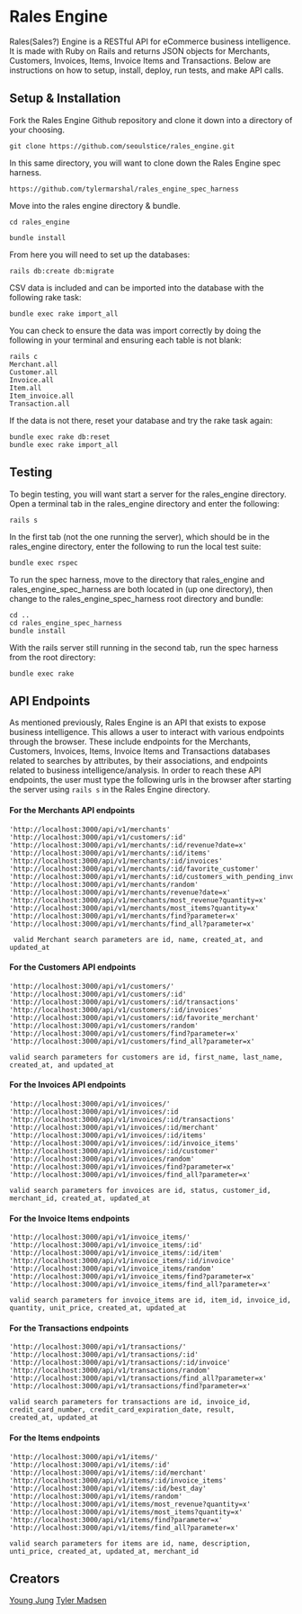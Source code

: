 # Rales Engine

Rales(Sales?) Engine is a RESTful API for eCommerce business intelligence. It is made with Ruby on Rails and returns JSON objects for Merchants, Customers, Invoices, Items, Invoice Items and Transactions. Below are instructions on how to setup, install, deploy, run tests, and make API calls.

## Setup & Installation

Fork the Rales Engine Github repository and clone it down into a directory of your choosing.

```
git clone https://github.com/seoulstice/rales_engine.git
```

In this same directory, you will want to clone down the Rales Engine spec harness.

```
https://github.com/tylermarshal/rales_engine_spec_harness
```

Move into the rales engine directory & bundle.

```
cd rales_engine
```
```
bundle install
```

From here you will need to set up the databases:

```
rails db:create db:migrate
```

CSV data is included and can be imported into the database with the following rake task:

```
bundle exec rake import_all
```

You can check to ensure the data was import correctly by doing the following in your terminal and ensuring each table is not blank:

```
rails c
Merchant.all
Customer.all
Invoice.all
Item.all
Item_invoice.all
Transaction.all
```

If the data is not there, reset your database and try the rake task again:

```
bundle exec rake db:reset
bundle exec rake import_all
```

## Testing

To begin testing, you will want start a server for the rales_engine directory. Open a terminal tab in the rales_engine directory and enter the following:

```
rails s
```

In the first tab (not the one running the server), which should be in the rales_engine directory, enter the following to run the local test suite:

```
bundle exec rspec
```

To run the spec harness, move to the directory that rales_engine and rales_engine_spec_harness are both located in (up one directory), then change to the rales_engine_spec_harness root directory and bundle:

```
cd ..
cd rales_engine_spec_harness
bundle install
```

With the rails server still running in the second tab, run the spec harness from the root directory:

```
bundle exec rake
```

## API Endpoints

As mentioned previously, Rales Engine is an API that exists to expose business intelligence.  This allows a user to
interact with various endpoints through the browser.  These include endpoints for the Merchants, Customers,
Invoices, Items, Invoice Items and Transactions databases related to searches by attributes, by their associations,
and endpoints related to business intelligence/analysis.  In order to reach these API endpoints, the user must type
the following urls in the browser after starting the server using `rails s` in the Rales Engine directory.

#### For the Merchants API endpoints
```
'http://localhost:3000/api/v1/merchants'
'http://localhost:3000/api/v1/customers/:id'
'http://localhost:3000/api/v1/merchants/:id/revenue?date=x'
'http://localhost:3000/api/v1/merchants/:id/items'
'http://localhost:3000/api/v1/merchants/:id/invoices'
'http://localhost:3000/api/v1/merchants/:id/favorite_customer'
'http://localhost:3000/api/v1/merchants/:id/customers_with_pending_invoices'
'http://localhost:3000/api/v1/merchants/random'
'http://localhost:3000/api/v1/merchants/revenue?date=x'
'http://localhost:3000/api/v1/merchants/most_revenue?quantity=x'
'http://localhost:3000/api/v1/merchants/most_items?quantity=x'
'http://localhost:3000/api/v1/merchants/find?parameter=x'
'http://localhost:3000/api/v1/merchants/find_all?parameter=x'

 valid Merchant search parameters are id, name, created_at, and updated_at
 ```
#### For the Customers API endpoints
```
'http://localhost:3000/api/v1/customers/'
'http://localhost:3000/api/v1/customers/:id'
'http://localhost:3000/api/v1/customers/:id/transactions'
'http://localhost:3000/api/v1/customers/:id/invoices'
'http://localhost:3000/api/v1/customers/:id/favorite_merchant'
'http://localhost:3000/api/v1/customers/random'
'http://localhost:3000/api/v1/customers/find?parameter=x'
'http://localhost:3000/api/v1/customers/find_all?parameter=x'

valid search parameters for customers are id, first_name, last_name, created_at, and updated_at
```
#### For the Invoices API endpoints
```
'http://localhost:3000/api/v1/invoices/'
'http://localhost:3000/api/v1/invoices/:id
'http://localhost:3000/api/v1/invoices/:id/transactions'
'http://localhost:3000/api/v1/invoices/:id/merchant'
'http://localhost:3000/api/v1/invoices/:id/items'
'http://localhost:3000/api/v1/invoices/:id/invoice_items'
'http://localhost:3000/api/v1/invoices/:id/customer'
'http://localhost:3000/api/v1/invoices/random'
'http://localhost:3000/api/v1/invoices/find?parameter=x'
'http://localhost:3000/api/v1/invoices/find_all?parameter=x'

valid search parameters for invoices are id, status, customer_id, merchant_id, created_at, updated_at
```
#### For the Invoice Items endpoints
```
'http://localhost:3000/api/v1/invoice_items/'
'http://localhost:3000/api/v1/invoice_items/:id'
'http://localhost:3000/api/v1/invoice_items/:id/item'
'http://localhost:3000/api/v1/invoice_items/:id/invoice'
'http://localhost:3000/api/v1/invoice_items/random'
'http://localhost:3000/api/v1/invoice_items/find?parameter=x'
'http://localhost:3000/api/v1/invoice_items/find_all?parameter=x'

valid search parameters for invoice_items are id, item_id, invoice_id, quantity, unit_price, created_at, updated_at
```
#### For the Transactions endpoints
```
'http://localhost:3000/api/v1/transactions/'
'http://localhost:3000/api/v1/transactions/:id'
'http://localhost:3000/api/v1/transactions/:id/invoice'
'http://localhost:3000/api/v1/transactions/random'
'http://localhost:3000/api/v1/transactions/find_all?parameter=x'
'http://localhost:3000/api/v1/transactions/find?parameter=x'

valid search parameters for transactions are id, invoice_id, credit_card_number, credit_card_expiration_date, result,
created_at, updated_at
```
#### For the Items endpoints
```
'http://localhost:3000/api/v1/items/'
'http://localhost:3000/api/v1/items/:id'
'http://localhost:3000/api/v1/items/:id/merchant'
'http://localhost:3000/api/v1/items/:id/invoice_items'
'http://localhost:3000/api/v1/items/:id/best_day'
'http://localhost:3000/api/v1/items/random'
'http://localhost:3000/api/v1/items/most_revenue?quantity=x'
'http://localhost:3000/api/v1/items/most_items?quantity=x'
'http://localhost:3000/api/v1/items/find?parameter=x'
'http://localhost:3000/api/v1/items/find_all?parameter=x'

valid search parameters for items are id, name, description, unti_price, created_at, updated_at, merchant_id
```
## Creators
[Young Jung](https://github.com/seoulstice)
[Tyler Madsen](https://github.com/tylermarshal)


